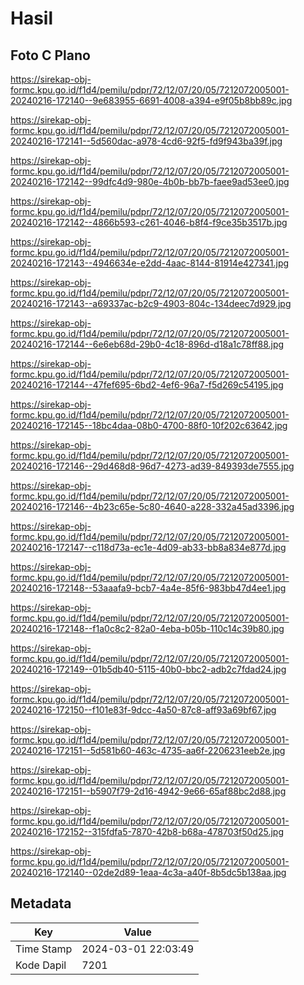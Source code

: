 # Hasil

## Foto C Plano

https://sirekap-obj-formc.kpu.go.id/f1d4/pemilu/pdpr/72/12/07/20/05/7212072005001-20240216-172140--9e683955-6691-4008-a394-e9f05b8bb89c.jpg

https://sirekap-obj-formc.kpu.go.id/f1d4/pemilu/pdpr/72/12/07/20/05/7212072005001-20240216-172141--5d560dac-a978-4cd6-92f5-fd9f943ba39f.jpg

https://sirekap-obj-formc.kpu.go.id/f1d4/pemilu/pdpr/72/12/07/20/05/7212072005001-20240216-172142--99dfc4d9-980e-4b0b-bb7b-faee9ad53ee0.jpg

https://sirekap-obj-formc.kpu.go.id/f1d4/pemilu/pdpr/72/12/07/20/05/7212072005001-20240216-172142--4866b593-c261-4046-b8f4-f9ce35b3517b.jpg

https://sirekap-obj-formc.kpu.go.id/f1d4/pemilu/pdpr/72/12/07/20/05/7212072005001-20240216-172143--4946634e-e2dd-4aac-8144-81914e427341.jpg

https://sirekap-obj-formc.kpu.go.id/f1d4/pemilu/pdpr/72/12/07/20/05/7212072005001-20240216-172143--a69337ac-b2c9-4903-804c-134deec7d929.jpg

https://sirekap-obj-formc.kpu.go.id/f1d4/pemilu/pdpr/72/12/07/20/05/7212072005001-20240216-172144--6e6eb68d-29b0-4c18-896d-d18a1c78ff88.jpg

https://sirekap-obj-formc.kpu.go.id/f1d4/pemilu/pdpr/72/12/07/20/05/7212072005001-20240216-172144--47fef695-6bd2-4ef6-96a7-f5d269c54195.jpg

https://sirekap-obj-formc.kpu.go.id/f1d4/pemilu/pdpr/72/12/07/20/05/7212072005001-20240216-172145--18bc4daa-08b0-4700-88f0-10f202c63642.jpg

https://sirekap-obj-formc.kpu.go.id/f1d4/pemilu/pdpr/72/12/07/20/05/7212072005001-20240216-172146--29d468d8-96d7-4273-ad39-849393de7555.jpg

https://sirekap-obj-formc.kpu.go.id/f1d4/pemilu/pdpr/72/12/07/20/05/7212072005001-20240216-172146--4b23c65e-5c80-4640-a228-332a45ad3396.jpg

https://sirekap-obj-formc.kpu.go.id/f1d4/pemilu/pdpr/72/12/07/20/05/7212072005001-20240216-172147--c118d73a-ec1e-4d09-ab33-bb8a834e877d.jpg

https://sirekap-obj-formc.kpu.go.id/f1d4/pemilu/pdpr/72/12/07/20/05/7212072005001-20240216-172148--53aaafa9-bcb7-4a4e-85f6-983bb47d4ee1.jpg

https://sirekap-obj-formc.kpu.go.id/f1d4/pemilu/pdpr/72/12/07/20/05/7212072005001-20240216-172148--f1a0c8c2-82a0-4eba-b05b-110c14c39b80.jpg

https://sirekap-obj-formc.kpu.go.id/f1d4/pemilu/pdpr/72/12/07/20/05/7212072005001-20240216-172149--01b5db40-5115-40b0-bbc2-adb2c7fdad24.jpg

https://sirekap-obj-formc.kpu.go.id/f1d4/pemilu/pdpr/72/12/07/20/05/7212072005001-20240216-172150--f101e83f-9dcc-4a50-87c8-aff93a69bf67.jpg

https://sirekap-obj-formc.kpu.go.id/f1d4/pemilu/pdpr/72/12/07/20/05/7212072005001-20240216-172151--5d581b60-463c-4735-aa6f-2206231eeb2e.jpg

https://sirekap-obj-formc.kpu.go.id/f1d4/pemilu/pdpr/72/12/07/20/05/7212072005001-20240216-172151--b5907f79-2d16-4942-9e66-65af88bc2d88.jpg

https://sirekap-obj-formc.kpu.go.id/f1d4/pemilu/pdpr/72/12/07/20/05/7212072005001-20240216-172152--315fdfa5-7870-42b8-b68a-478703f50d25.jpg

https://sirekap-obj-formc.kpu.go.id/f1d4/pemilu/pdpr/72/12/07/20/05/7212072005001-20240216-172140--02de2d89-1eaa-4c3a-a40f-8b5dc5b138aa.jpg


## Metadata

| Key        | Value               |
| ---------- | ------------------- |
| Time Stamp | 2024-03-01 22:03:49 |
| Kode Dapil | 7201                |



